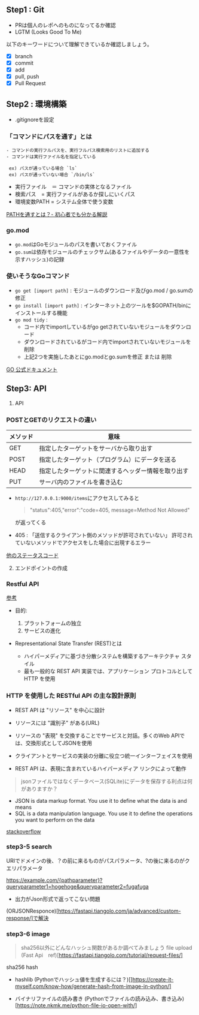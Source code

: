 ## Step1 : Git

* PRは個人のレポへのものになってるか確認
* LGTM (Looks Good To Me)

以下のキーワードについて理解できているか確認しましょう。

- [x] branch
- [x] commit
- [x] add
- [x] pull, push
- [x] Pull Request

## Step2 : 環境構築

* .gitignoreを設定

### 「コマンドにパスを通す」とは
    - コマンドの実行フルパスを、実行フルパス検索用のリストに追加する
    - コマンドは実行ファイル名を指定している　

     ex) パスが通っている場合 `ls`
     ex) パスが通っていない場合 `/bin/ls`

* 実行ファイル　＝ コマンドの実体となるファイル
* 検索パス　= 実行ファイルがあるか探しにいくパス
* 環境変数PATH = システム全体で使う変数

[PATHを通すとは？- 初心者でも分かる解説](https://hara-chan.com/it/programming/environment-variable-path/)


### go.mod 

* `go.mod`はGoモジュールのパスを書いておくファイル
* `go.sum`は依存モジュールのチェックサム(あるファイルやデータの一意性を示すハッシュ)の記録

### 使いそうなGoコマンド
*  `go get [import path]` : モジュールのダウンロード及びgo.mod / go.sumの修正
* `go install [import path]` : インターネット上のツールを$GOPATH/binにインストールする機能　
* `go mod tidy` : 
    - コード内でimportしているがgo getされていないモジュールをダウンロード
    - ダウンロードされているがコード内でimportされていないモジュールを削除
    - 上記2つを実施したあとにgo.modとgo.sumを修正 または 削除


[GO 公式ドキュメント](https://pkg.go.dev/cmd/go#hdr-The_go_mod_file)


## Step3: API

1. API
### POSTとGETのリクエストの違い
| メソッド | 意味                                               | 
| -------- | -------------------------------------------------- | 
| GET      | 指定したターゲットをサーバから取り出す             | 
| POST     | 指定したターゲット（プログラム）にデータを送る     | 
| HEAD     | 指定したターゲットに関連するヘッダー情報を取り出す | 
| PUT      | サーバ内のファイルを書き込む                       | 



* `http://127.0.0.1:9000/items`にアクセスしてみると
    > "status":405,"error":"code=405, message=Method Not Allowed"

    が返ってくる

* 405 : 「送信するクライアント側のメソッドが許可されていない」
    許可されていないメソッドでアクセスをした場合に出現するエラー

[他のステータスコード](https://www.itmanage.co.jp/column/http-www-request-response-statuscode/)


2. エンドポイントの作成
### Restful API
[参考](https://docs.microsoft.com/ja-jp/azure/architecture/best-practices/api-design)

* 目的: 
    1. プラットフォームの独立
    2. サービスの進化

*  Representational State Transfer (REST)とは
    - ハイパーメディアに基づき分散システムを構築するアーキテクチャ スタイル
    - 最も一般的な REST API 実装では、アプリケーション プロトコルとして HTTP を使用

### HTTP を使用した RESTful API の主な設計原則
* REST API は "リソース" を中心に設計

* リソースには "識別子" がある(URL)

* リソースの "表現" を交換することでサービスと対話。多くのWeb APIでは、交換形式としてJSONを使用

* クライアントとサービスの実装の分離に役立つ統一インターフェイスを使用

* REST API は、表現に含まれているハイパーメディア リンクによって動作



> jsonファイルではなくデータベース(SQLite)にデータを保存する利点は何がありますか？
- JSON is data markup format. You use it to define what the data is and means
- SQL is a data manipulation language. You use it to define the operations you want to perform on the data

[stackoverflow](https://stackoverflow.com/questions/22071735/difference-between-json-and-sql#:~:text=JSON%20is%20the%20data%20format,store%20or%20retrieve%20the%20data.)

###  step3-5 search

URIでドメインの後、？の前に来るものがパスパラメータ、?の後に来るのがクエリパラメータ

https://example.com/{pathparameter}?queryparameter1=hogehoge&queryparameter2=fugafuga


- 出力がJson形式で返ってこない問題

(ORJSONResponce)[https://fastapi.tiangolo.com/ja/advanced/custom-response/]で解決


### step3-6 image

> sha256以外にどんなハッシュ関数があるか調べてみましょう
file upload
(Fast Api　ref)[https://fastapi.tiangolo.com/tutorial/request-files/]


sha256 hash
- hashlib
(Pythonでハッシュ値を生成するには？)[]https://create-it-myself.com/know-how/generate-hash-from-image-in-python/]

- バイナリファイルの読み書き
(Pythonでファイルの読み込み、書き込み)[https://note.nkmk.me/python-file-io-open-with/]
